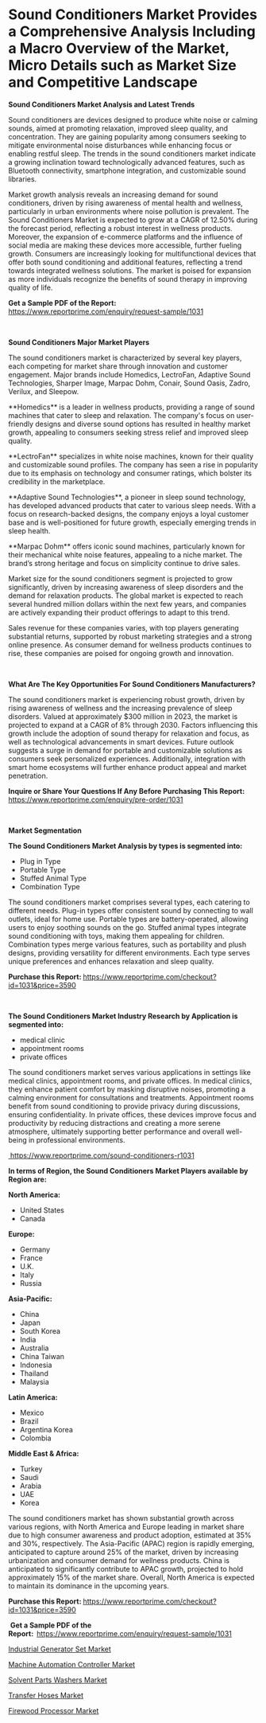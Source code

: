 <p><h1>Sound Conditioners Market Provides a Comprehensive Analysis Including a Macro Overview of the Market, Micro Details such as Market Size and Competitive Landscape</h1></p><p><strong>Sound Conditioners Market Analysis and Latest Trends</strong></p>
<p><p>Sound conditioners are devices designed to produce white noise or calming sounds, aimed at promoting relaxation, improved sleep quality, and concentration. They are gaining popularity among consumers seeking to mitigate environmental noise disturbances while enhancing focus or enabling restful sleep. The trends in the sound conditioners market indicate a growing inclination toward technologically advanced features, such as Bluetooth connectivity, smartphone integration, and customizable sound libraries.</p><p>Market growth analysis reveals an increasing demand for sound conditioners, driven by rising awareness of mental health and wellness, particularly in urban environments where noise pollution is prevalent. The Sound Conditioners Market is expected to grow at a CAGR of 12.50% during the forecast period, reflecting a robust interest in wellness products. Moreover, the expansion of e-commerce platforms and the influence of social media are making these devices more accessible, further fueling growth. Consumers are increasingly looking for multifunctional devices that offer both sound conditioning and additional features, reflecting a trend towards integrated wellness solutions. The market is poised for expansion as more individuals recognize the benefits of sound therapy in improving quality of life.</p></p>
<p><strong>Get a Sample PDF of the Report:&nbsp;</strong> <a href="https://www.reportprime.com/enquiry/request-sample/1031?utm_campaign=3070&utm_medium=2&utm_source=Github&utm_content=ia&utm_term=18032025&utm_id=sound-conditioners">https://www.reportprime.com/enquiry/request-sample/1031</a></p>
<p>&nbsp;</p>
<p><strong>Sound Conditioners Major Market Players</strong></p>
<p><p>The sound conditioners market is characterized by several key players, each competing for market share through innovation and customer engagement. Major brands include Homedics, LectroFan, Adaptive Sound Technologies, Sharper Image, Marpac Dohm, Conair, Sound Oasis, Zadro, Verilux, and Sleepow.</p><p>**Homedics** is a leader in wellness products, providing a range of sound machines that cater to sleep and relaxation. The company's focus on user-friendly designs and diverse sound options has resulted in healthy market growth, appealing to consumers seeking stress relief and improved sleep quality.</p><p>**LectroFan** specializes in white noise machines, known for their quality and customizable sound profiles. The company has seen a rise in popularity due to its emphasis on technology and consumer ratings, which bolster its credibility in the marketplace.</p><p>**Adaptive Sound Technologies**, a pioneer in sleep sound technology, has developed advanced products that cater to various sleep needs. With a focus on research-backed designs, the company enjoys a loyal customer base and is well-positioned for future growth, especially emerging trends in sleep health.</p><p>**Marpac Dohm** offers iconic sound machines, particularly known for their mechanical white noise features, appealing to a niche market. The brand’s strong heritage and focus on simplicity continue to drive sales.</p><p>Market size for the sound conditioners segment is projected to grow significantly, driven by increasing awareness of sleep disorders and the demand for relaxation products. The global market is expected to reach several hundred million dollars within the next few years, and companies are actively expanding their product offerings to adapt to this trend.</p><p>Sales revenue for these companies varies, with top players generating substantial returns, supported by robust marketing strategies and a strong online presence. As consumer demand for wellness products continues to rise, these companies are poised for ongoing growth and innovation.</p></p>
<p>&nbsp;</p>
<p><strong>What Are The Key Opportunities For Sound Conditioners Manufacturers?</strong></p>
<p><p>The sound conditioners market is experiencing robust growth, driven by rising awareness of wellness and the increasing prevalence of sleep disorders. Valued at approximately $300 million in 2023, the market is projected to expand at a CAGR of 8% through 2030. Factors influencing this growth include the adoption of sound therapy for relaxation and focus, as well as technological advancements in smart devices. Future outlook suggests a surge in demand for portable and customizable solutions as consumers seek personalized experiences. Additionally, integration with smart home ecosystems will further enhance product appeal and market penetration.</p></p>
<p><strong>Inquire or Share Your Questions If Any Before Purchasing This Report:</strong> <a href="https://www.reportprime.com/enquiry/pre-order/1031?utm_campaign=3070&utm_medium=2&utm_source=Github&utm_content=ia&utm_term=18032025&utm_id=sound-conditioners">https://www.reportprime.com/enquiry/pre-order/1031</a></p>
<p>&nbsp;</p>
<p><strong>Market Segmentation</strong></p>
<p><strong>The Sound Conditioners Market Analysis by types is segmented into:</strong></p>
<p><ul><li>Plug in Type</li><li>Portable Type</li><li>Stuffed Animal Type</li><li>Combination Type</li></ul></p>
<p><p>The sound conditioners market comprises several types, each catering to different needs. Plug-in types offer consistent sound by connecting to wall outlets, ideal for home use. Portable types are battery-operated, allowing users to enjoy soothing sounds on the go. Stuffed animal types integrate sound conditioning with toys, making them appealing for children. Combination types merge various features, such as portability and plush designs, providing versatility for different environments. Each type serves unique preferences and enhances relaxation and sleep quality.</p></p>
<p><strong>Purchase this Report:&nbsp;</strong><a href="https://www.reportprime.com/checkout?id=1031&price=3590&utm_campaign=3070&utm_medium=2&utm_source=Github&utm_content=ia&utm_term=18032025&utm_id=sound-conditioners">https://www.reportprime.com/checkout?id=1031&price=3590</a></p>
<p>&nbsp;</p>
<p><strong>The Sound Conditioners Market Industry Research by Application is segmented into:</strong></p>
<p><ul><li>medical clinic</li><li>appointment rooms</li><li>private offices</li></ul></p>
<p><p>The sound conditioners market serves various applications in settings like medical clinics, appointment rooms, and private offices. In medical clinics, they enhance patient comfort by masking disruptive noises, promoting a calming environment for consultations and treatments. Appointment rooms benefit from sound conditioning to provide privacy during discussions, ensuring confidentiality. In private offices, these devices improve focus and productivity by reducing distractions and creating a more serene atmosphere, ultimately supporting better performance and overall well-being in professional environments.</p></p>
<p><a href="https://www.reportprime.com/sound-conditioners-r1031?utm_campaign=3070&utm_medium=2&utm_source=Github&utm_content=ia&utm_term=18032025&utm_id=sound-conditioners">&nbsp;https://www.reportprime.com/sound-conditioners-r1031</a></p>
<p><strong>In terms of Region, the Sound Conditioners Market Players available by Region are:</strong></p>
<p>
    <p> <strong> North America: </strong>
        <ul>
            <li>United States</li>
            <li>Canada</li>
        </ul>
        </p> 
    <p> <strong> Europe: </strong>
        <ul>
            <li>Germany</li>
            <li>France</li>
            <li>U.K.</li>
            <li>Italy</li>
            <li>Russia</li>
        </ul>
        </p> 
    <p> <strong> Asia-Pacific: </strong>
        <ul>
            <li>China</li>
            <li>Japan</li>
            <li>South Korea</li>
            <li>India</li>
            <li>Australia</li>
            <li>China Taiwan</li>
            <li>Indonesia</li>
            <li>Thailand</li>
            <li>Malaysia</li>
        </ul>
        </p> 
    <p> <strong> Latin America: </strong>
        <ul>
            <li>Mexico</li>
            <li>Brazil</li>
            <li>Argentina Korea</li>
            <li>Colombia</li>
        </ul>
        </p> 
    <p> <strong> Middle East & Africa: </strong>
        <ul>
            <li>Turkey</li>
            <li>Saudi</li>
            <li>Arabia</li>
            <li>UAE</li>
            <li>Korea</li>
        </ul>
    </p>
    </p>
<p><p>The sound conditioners market has shown substantial growth across various regions, with North America and Europe leading in market share due to high consumer awareness and product adoption, estimated at 35% and 30%, respectively. The Asia-Pacific (APAC) region is rapidly emerging, anticipated to capture around 25% of the market, driven by increasing urbanization and consumer demand for wellness products. China is anticipated to significantly contribute to APAC growth, projected to hold approximately 15% of the market share. Overall, North America is expected to maintain its dominance in the upcoming years.</p></p>
<p><strong>Purchase this Report: </strong><a href="https://www.reportprime.com/checkout?id=1031&price=3590&utm_campaign=3070&utm_medium=2&utm_source=Github&utm_content=ia&utm_term=18032025&utm_id=sound-conditioners">https://www.reportprime.com/checkout?id=1031&price=3590</a></p>
<p>&nbsp;<strong>Get a Sample PDF of the Report:&nbsp;&nbsp;</strong><a href="https://www.reportprime.com/enquiry/request-sample/1031?utm_campaign=3070&utm_medium=2&utm_source=Github&utm_content=ia&utm_term=18032025&utm_id=sound-conditioners">https://www.reportprime.com/enquiry/request-sample/1031</a></p>
<p><strong></strong></p>
<p><p><a href="https://www.linkedin.com/pulse/in-depth-industrial-generator-set-market-study-2025-2032-8bpbe?utm_campaign=3070&utm_medium=2&utm_source=Github&utm_content=ia&utm_term=18032025&utm_id=sound-conditioners">Industrial Generator Set Market</a></p><p><a href="https://www.linkedin.com/pulse/study-machine-automation-controller-market-projectinga-cagrof-mvuge?utm_campaign=3070&utm_medium=2&utm_source=Github&utm_content=ia&utm_term=18032025&utm_id=sound-conditioners">Machine Automation Controller Market</a></p><p><a href="https://www.linkedin.com/pulse/solvent-parts-washers-market2025-2032-industry-insights-investment-xfxqc?utm_campaign=3070&utm_medium=2&utm_source=Github&utm_content=ia&utm_term=18032025&utm_id=sound-conditioners">Solvent Parts Washers Market</a></p><p><a href="https://www.linkedin.com/pulse/growth-revenue-projections-transfer-hoses-market-143-cagr-from-hi6nc?utm_campaign=3070&utm_medium=2&utm_source=Github&utm_content=ia&utm_term=18032025&utm_id=sound-conditioners">Transfer Hoses Market</a></p><p><a href="https://www.linkedin.com/pulse/comprehensive-firewood-processor-report-industry-analysis-s8cae?utm_campaign=3070&utm_medium=2&utm_source=Github&utm_content=ia&utm_term=18032025&utm_id=sound-conditioners">Firewood Processor Market</a></p></p>
